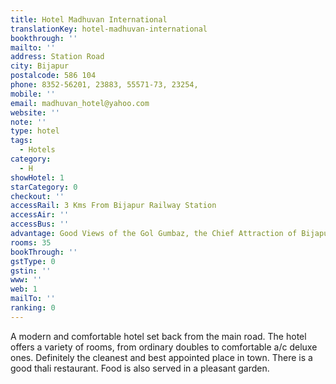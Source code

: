 ```yaml
---
title: Hotel Madhuvan International
translationKey: hotel-madhuvan-international
bookthrough: ''
mailto: ''
address: Station Road
city: Bijapur
postalcode: 586 104
phone: 8352-56201, 23883, 55571-73, 23254,
mobile: ''
email: madhuvan_hotel@yahoo.com
website: ''
note: ''
type: hotel
tags:
  - Hotels
category:
  - H
showHotel: 1
starCategory: 0
checkout: ''
accessRail: 3 Kms From Bijapur Railway Station
accessAir: ''
accessBus: ''
advantage: Good Views of the Gol Gumbaz, the Chief Attraction of Bijapur
rooms: 35
bookThrough: ''
gstType: 0
gstin: ''
www: ''
web: 1
mailTo: ''
ranking: 0
---
```







A modern and comfortable hotel set back from the main road. The hotel offers a variety of rooms, from ordinary doubles to comfortable a/c deluxe ones. Definitely the cleanest and best appointed place in town. There is a good thali restaurant. Food is also served in a pleasant garden.